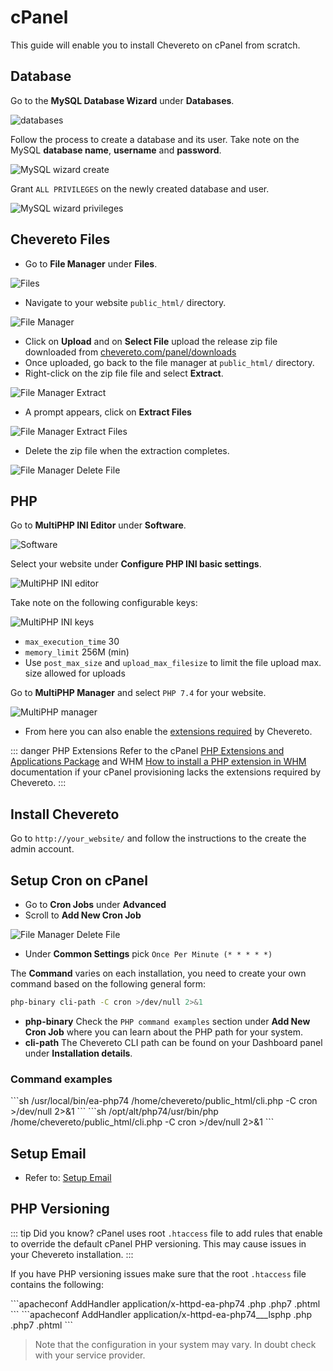 # cPanel

This guide will enable you to install Chevereto on cPanel from scratch.

## Database

Go to the **MySQL Database Wizard** under **Databases**.

![databases](../../src/screen/cpanel/databases.png)

Follow the process to create a database and its user. Take note on the MySQL **database name**, **username** and **password**.

![MySQL wizard create](../../src/screen/cpanel/mysql-wizard-create-database.png)

Grant `ALL PRIVILEGES` on the newly created database and user.

![MySQL wizard privileges](../../src/screen/cpanel/mysql-wizard-privileges.png)

## Chevereto Files

* Go to **File Manager** under **Files**.

![Files](../../src/screen/cpanel/files.png)

* Navigate to your website `public_html/` directory.

![File Manager](../../src/screen/cpanel/file-manager.png)

* Click on **Upload** and on **Select File** upload the release zip file downloaded from [chevereto.com/panel/downloads](https://chevereto.com/panel/downloads)
* Once uploaded, go back to the file manager at `public_html/` directory.
* Right-click on the zip file file and select **Extract**.

![File Manager Extract](../../src/screen/cpanel/file-manager-extract.png)

* A prompt appears, click on **Extract Files**

![File Manager Extract Files](../../src/screen/cpanel/file-manager-extract-files.png)

* Delete the zip file when the extraction completes.

![File Manager Delete File](../../src/screen/cpanel/file-manager-delete-file.png)

## PHP

Go to **MultiPHP INI Editor** under **Software**.

![Software](../../src/screen/cpanel/software.png)

Select your website under **Configure PHP INI basic settings**.

![MultiPHP INI editor](../../src/screen/cpanel/mutliphp-ini-editor.png)

Take note on the following configurable keys:

![MultiPHP INI keys](../../src/screen/cpanel/multiphp-ini-keys.png)

* `max_execution_time` 30
* `memory_limit` 256M (min)
* Use `post_max_size` and `upload_max_filesize` to limit the file upload max. size allowed for uploads

Go to **MultiPHP Manager** and select `PHP 7.4` for your website.

![MultiPHP manager](../../src/screen/cpanel/multiphp-manager.png)

* From here you can also enable the [extensions required](requirements.md#php-extensions) by Chevereto.

::: danger PHP Extensions
Refer to the cPanel [PHP Extensions and Applications Package](https://docs.cpanel.net/whm/software/php-extensions-and-applications-package/) and WHM [How to install a PHP extension in WHM](https://support.cpanel.net/hc/en-us/articles/360050971633) documentation if your cPanel provisioning lacks the extensions required by Chevereto.
:::

## Install Chevereto

Go to `http://your_website/` and follow the instructions to the create the admin account.

## Setup Cron on cPanel

* Go to **Cron Jobs** under **Advanced**
* Scroll to **Add New Cron Job**

![File Manager Delete File](../../src/screen/cpanel/cronjob.png)

* Under **Common Settings** pick `Once Per Minute (* * * * *)`

The **Command** varies on each installation, you need to create your own command based on the following general form:

```sh
php-binary cli-path -C cron >/dev/null 2>&1
```

* **php-binary** Check the `PHP command examples` section under **Add New Cron Job** where you can learn about the PHP path for your system.
* **cli-path** The Chevereto CLI path can be found on your Dashboard panel under **Installation details**.

### Command examples

<code-group>
<code-block title="General">
```sh
/usr/local/bin/ea-php74 /home/chevereto/public_html/cli.php -C cron >/dev/null 2>&1
```
</code-block>

<code-block title="CloudLinux">
```sh
/opt/alt/php74/usr/bin/php /home/chevereto/public_html/cli.php -C cron >/dev/null 2>&1
```
</code-block>
</code-group>

## Setup Email

* Refer to: [Setup Email](../../manual/first-steps/setup-email.md)

## PHP Versioning

::: tip Did you know?
cPanel uses root `.htaccess` file to add rules that enable to override the default cPanel PHP versioning. This may cause issues in your Chevereto installation.
:::

If you have PHP versioning issues make sure that the root `.htaccess` file contains the following:

<code-group>
<code-block title="Apache HTTP Web Server">
```apacheconf
<IfModule mime_module>
  AddHandler application/x-httpd-ea-php74 .php .php7 .phtml
</IfModule>
```
</code-block>
<code-block title="LiteSpeed">
```apacheconf
<IfModule mime_module>
  AddHandler application/x-httpd-ea-php74___lsphp .php .php7 .phtml
</IfModule>
```
</code-block>
</code-group>

> Note that the configuration in your system may vary. In doubt check with your service provider.
